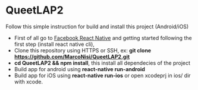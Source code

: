 # QueetLAP2
Follow this simple instruction for build and install this project (Android/iOS)

+ First of all go to [Facebook React Native](https://facebook.github.io/react-native/) and getting started following the 
first step (install react native cli),
+ Clone this repository using HTTPS or SSH, ex: **git clone https://github.com/MarcoNisi/QueetLAP2.git**
+ **cd QueetLAP2 && npm install**, this install all dependecies of the project
+ Build app for android using **react-native run-android**
+ Build app for iOS using **react-native run-ios** or open xcodeprj in ios/ dir with xcode.